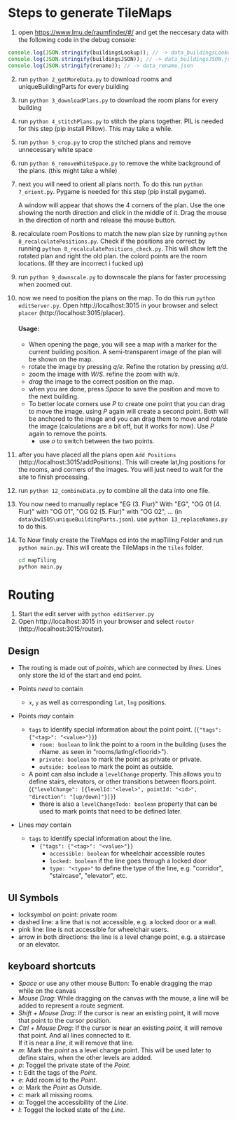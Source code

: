 # Steps to generate TileMaps

1. open https://www.lmu.de/raumfinder/#/ and get the neccesary data with the following code in the debug console:

```javascript
console.log(JSON.stringify(buildingsLookup)); // -> data_buildingsLookup.json
console.log(JSON.stringify(buildingsJSON)); // -> data_buildingsJSON.json
console.log(JSON.stringify(rename)); // -> data_rename.json
```

2.  run `python 2_getMoreData.py` to download rooms and uniqueBuildingParts for every building

3.  run `python 3_downloadPlans.py` to download the room plans for every building

4.  run `python 4_stitchPlans.py` to stitch the plans together. PIL is needed for this step (pip install Pillow). This may take a while.

5.  run `python 5_crop.py` to crop the stitched plans and remove unnecessary white space

6.  run `python 6_removeWhiteSpace.py` to remove the white background of the plans. (this might take a while)

7.  next you will need to orient all plans north. To do this run `python 7_orient.py`. Pygame is needed for this step (pip install pygame).

    A window will appear that shows the 4 corners of the plan. Use the one showing the north direction and click in the middle of it. Drag the mouse in the direction of north and release the mouse button.

8.  recalculate room Positions to match the new plan size by running `python 8_recalculatePositions.py`. Check if the positions are correct by running `python 8_recalculatePositions_check.py`. This will show left the rotated plan and right the old plan. the colord points are the room locations. (If they are incorrect i fucked up)

9.  run `python 9_downscale.py` to downscale the plans for faster processing when zoomed out.

10. now we need to position the plans on the map. To do this run `python editServer.py`. Open http://localhost:3015 in your browser and select `placer` (http://localhost:3015/placer).

    #### Usage:

    - When opening the page, you will see a map with a marker for the current building position. A semi-transparent image of the plan will be shown on the map.
    - rotate the image by pressing _q/e_. Refine the rotation by pressing _a/d_.
    - zoom the image with _W/S_. refine the zoom with _w/s_.
    - _drag_ the image to the correct position on the map.
    - when you are done, press _Space_ to save the position and move to the next building.
    - To better locate corners use _P_ to create one point that you can drag to move the image. using _P_ again will create a second point. Both will be anchored to the image and you can drag them to move and rotate the image (calculations are a bit off, but it works for now). Use _P_ again to remove the points.
      - use _o_ to switch between the two points.

11. after you have placed all the plans open `Add Positions` (http://localhost:3015/addPositions). This will create lat,lng positions for the rooms, and corners of the images. You will just need to wait for the site to finish processing.

12. run `python 12_combineData.py` to combine all the data into one file.

13. You now need to manually replace "EG      (3. Flur)" With "EG", "OG 01 (4. Flur)" with "OG 01",  "OG 02 (5. Flur)" with "OG 02", ... (in `data\bw1505\uniqueBuildingParts.json`). use `python 13_replaceNames.py` to do this. 

14. To Now finaly create the TileMaps cd into the mapTiling Folder and run `python main.py`. This will create the TileMaps in the `tiles` folder.

    ```cmd
    cd mapTiling
    python main.py
    ```

# Routing

1. Start the edit server with `python editServer.py`
2. Open http://localhost:3015 in your browser and select `router` (http://localhost:3015/router).

## Design

- The routing is made out of _points_, which are connected by _lines_. Lines only store the id of the start and end point.
- Points _need_ to contain
  - `x`, `y` as well as corresponding `lat`, `lng` positions.
- Points _may_ contain

  - `tags` to identify special information about the point
    point. (`{"tags": {"<tag>": "<value>"}}`)
    - `room: boolean` to link the point to a room in the building (uses the rName. as seen in "rooms/latlng/\<floorid\>").
    - `private: boolean` to mark the point as private or private.
    - `outside: boolean` to mark the point as outside.
  - A point can also include a `levelChange` property. This allows you to define stairs, elevators, or other transitions between floors.point. (`{"levelChange": [{levelId:"<level>", pointId: "<id>", "direction": "[up/down]"}]}`)
    - there is also a `levelChangeTodo: boolean` property that can be used to mark points that need to be defined later.

- Lines _may_ contain
  - `tags` to identify special information about the line.
    - `{"tags": {"<tag>": "<value>"}}`
      - `accessible: boolean` for wheelchair accessible routes
      - `locked: boolean` if the line goes through a locked door
      - `type: "<type>"` to define the type of the line, e.g. "corridor", "staircase", "elevator", etc.

## UI Symbols

- locksymbol on point: private room
- dashed line: a line that is not accessible, e.g. a locked door or a wall.
- pink line: line is not accessible for wheelchair users.
- arrow in both directions: the line is a level change point, e.g. a staircase or an elevator.

## keyboard shortcuts

- _Space_ or use any other mouse Button: To enable dragging the map while on the canvas
- _Mouse Drag_: While dragging on the canvas with the mouse, a line will be added to represent a route segment.
- _Shift + Mouse Drag_: If the cursor is near an existing point, it will move that point to the cursor position.
- _Ctrl + Mouse Drag_: If the cursor is near an existing _point_, it will remove that point. And all lines connected to it.<br> If it is near a _line_, it will remove that line.
- _m_: Mark the _point_ as a level change point. This will be used later to define stairs, when the other levels are added.
- _p_: Toggel the private state of the _Point_.
- _t_: Edit the tags of the _Point_.
- _e_: Add room id to the _Point_.
- _o_: Mark the _Point_ as Outside.
- _c_: mark all missing rooms.
- _a_: Toggel the accessibility of the _Line_.
- _l_: Toggel the locked state of the _Line_.
